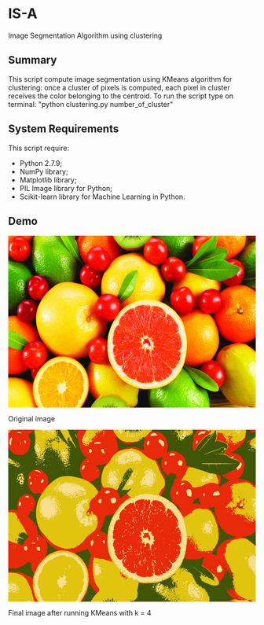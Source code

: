 # IS-A #
Image Segmentation Algorithm using clustering

## Summary ##
This script compute image segmentation using KMeans algorithm for clustering: once a cluster of pixels is computed,
each pixel in cluster receives the color belonging to the centroid.
To run the script type on terminal: "python clustering.py <imagename> number_of_cluster"

## System Requirements ##
This script require:
* Python 2.7.9;
* NumPy library;
* Matplotlib library;
* PIL Image library for Python;
* Scikit-learn library for Machine Learning in Python.

## Demo ##
<div>
    <img src="https://github.com/nicoladileo/IS-A/blob/master/fruit.jpg" align="center" height="350" width="700">
    <p>Original image</p>
</div>
<div>
    <img src="https://github.com/nicoladileo/IS-A/blob/master/cluster_4_fruit.jpg" align="center" height="350" width="700">
    <p>Final image after running KMeans with k = 4</p>
</div>


